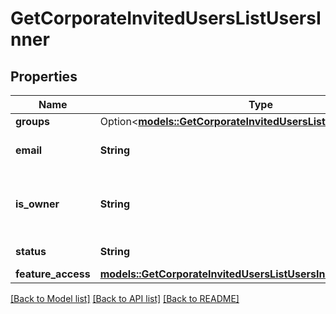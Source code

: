 # GetCorporateInvitedUsersListUsersInner

## Properties

Name | Type | Description | Notes
------------ | ------------- | ------------- | -------------
**groups** | Option<[**models::GetCorporateInvitedUsersListUsersInnerGroups**](getCorporateInvitedUsersList_users_inner_groups.md)> |  | [optional]
**email** | **String** | Email address of the user. | 
**is_owner** | **String** | Flag for indicating is user owner of the organization. | 
**status** | **String** | Status of the invited user. | 
**feature_access** | [**models::GetCorporateInvitedUsersListUsersInnerFeatureAccess**](getCorporateInvitedUsersList_users_inner_feature_access.md) |  | 

[[Back to Model list]](../README.md#documentation-for-models) [[Back to API list]](../README.md#documentation-for-api-endpoints) [[Back to README]](../README.md)


